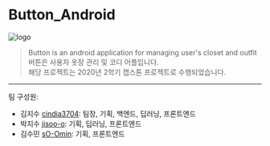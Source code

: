 # Button_Android
  ![logo](https://user-images.githubusercontent.com/52744390/103287726-9f7e4f80-4a26-11eb-8bbb-f87c22bb296f.png)  
> Button is an android application for managing user's closet and outfit   
> 버튼은 사용자 옷장 관리 및 코디 어플입니다.   
> 해당 프로젝트는 2020년 2학기 캡스톤 프로젝트로 수행되었습니다.      
  
_______________      
팀 구성원:
* 김지수 [cindia3704](https://github.com/cindia3704/): 팀장, 기획, 백엔드, 딥러닝, 프론트엔드
* 박지수 [jisoo-o](https://github.com/jisoo-o/): 기획, 딥러닝, 프론트엔드
* 김수민 [sO-Omin](https://github.com/sO-Omin/): 기획, 프론트엔드
